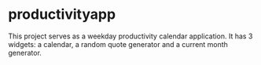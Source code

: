 # productivityapp
This project serves as a weekday productivity calendar application. It has 3 widgets: a calendar, a random quote generator and a current month generator.
